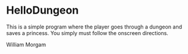 # HelloDungeon

This is a simple program where the player goes through a dungeon and saves a princess. You simply must follow the onscreen directions.

William Morgam
